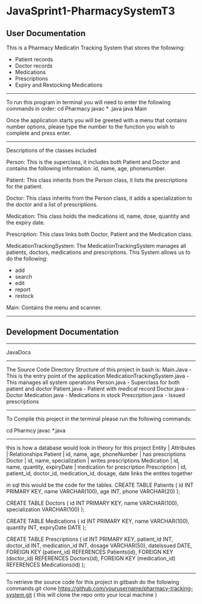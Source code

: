 # JavaSprint1-PharmacySystemT3

## User Documentation

This is a Pharmacy Medicatin Tracking System that stores the following:

- Patient records
- Doctor records
- Medications
- Prescriptions
- Expiry and Restocking Medications

---

To run this program in terminal you will need to enter the following commands in order:
cd Pharmacy
javac \* .java
java Main

Once the application starts you will be greeted with a menu that contains number options, please type the number to the function you wish to complete and press enter.

---

Descriptions of the classes included

Person: This is the superclass, it includes both Patient and Doctor and contains the following information: id, name, age, phonenumber.

Patient: This class inherits from the Person class, it lists the prescriptions for the patient.

Doctor: This class inherits from the Person class, it adds a specialization to the doctor and a list of prescriptions.

Medication: This class holds the medications id, name, dose, quantity and the expiry date.

Prescription: This class links both Doctor, Patient and the Medication class.

MedicationTrackingSystem: The MedicationTrackingSystem manages all patients, doctors, medications and prescriptions. This System allows us to do the following:

- add
- search
- edit
- report
- restock

Main: Contains the menu and scanner.

---

## Development Documentation

---

JavaDocs

---

The Source Code Directory Structure of this project in bash is:
Main.Java - This is the entry point of the application
MedicationTrackingSystem.java - This manages all system operations
Person.java - Superclass for both patient and doctor
Patient.java - Patient with medical record
Doctor.java - Doctor
Medication.java - Medications in stock
Prescription.java - Issued prescriptions

---

To Compile this project in the terminal please run the following commands:

cd Pharmcy
javac \*.java

---

this is how a database would look in theory for this project
Entity | Attributes | Relationships
Patient | id, name, age, phoneNumber | has prescriptions
Doctor | id, name, specialization | writes prescriptions
Medication | id, name, quantity, expiryDate | medication for prescription
Prescription | id, patient_id, doctor_id, medication_id, dosage, date links the entites together

in sql this would be the code for the tables.
CREATE TABLE Patients (
id INT PRIMARY KEY,
name VARCHAR(100),
age INT,
phone VARCHAR(20)
);

CREATE TABLE Doctors (
id INT PRIMARY KEY,
name VARCHAR(100),
specialization VARCHAR(100)
);

CREATE TABLE Medications (
id INT PRIMARY KEY,
name VARCHAR(100),
quantity INT,
expiryDate DATE
);

CREATE TABLE Prescriptions (
id INT PRIMARY KEY,
patient_id INT,
doctor_id INT,
medication_id INT,
dosage VARCHAR(50),
dateIssued DATE,
FOREIGN KEY (patient_id) REFERENCES Patients(id),
FOREIGN KEY (doctor_id) REFERENCES Doctors(id),
FOREIGN KEY (medication_id) REFERENCES Medications(id)
);

---

To retrieve the source code for this project in gitbash do the following commands
git clone https://github.com/yourusername/pharmacy-tracking-system.git
( this will clone the repo onto your local machine )
